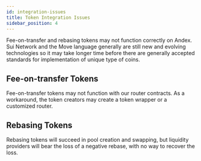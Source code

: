 ```yaml
---
id: integration-issues
title: Token Integration Issues
sidebar_position: 4
---
```


Fee-on-transfer and rebasing tokens may not function correctly on Andex. Sui Network and the Move language generally are still new and evolving technologies so it may take longer time before there are generally accepted standards for implementation of unique type of coins.

## Fee-on-transfer Tokens

Fee-on-transfer tokens may not function with our router contracts. As a workaround, the token creators may create a token wrapper or a customized router.

## Rebasing Tokens

Rebasing tokens will succeed in pool creation and swapping, but liquidity providers will bear the loss of a negative rebase, with no way to recover the loss.
